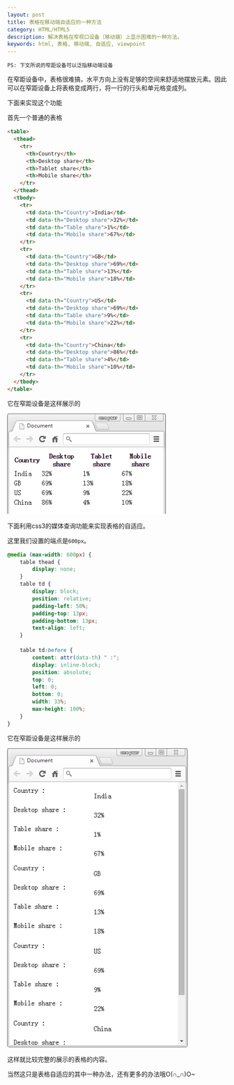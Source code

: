```yaml
---
layout: post
title: 表格在移动端自适应的一种方法
category: HTML/HTML5
description: 解决表格在窄视口设备（移动端）上显示困难的一种方法。
keywords: html, 表格, 移动端, 自适应, viewpoint
---
```


`PS: 下文所说的窄距设备可以泛指移动端设备`

在窄距设备中，表格很难搞，水平方向上没有足够的空间来舒适地摆放元素。因此可以在窄距设备上将表格变成两行，将一行的行头和单元格变成列。

下面来实现这个功能

首先一个普通的表格

```HTML
<table>
  <thead>
    <tr>
      <th>Country</th>
      <th>Desktop share</th>
      <th>Tablet share</th>
      <th>Mobile share</th>
    </tr>
  </thead>
  <tbody>
    <tr>
      <td data-th="Country">India</td>
      <td data-th="Desktop share">32%</td>
      <td data-th="Table share">1%</td>
      <td data-th="Mobile share">67%</td>
    </tr>
    <tr>
      <td data-th="Country">GB</td>
      <td data-th="Desktop share">69%</td>
      <td data-th="Table share">13%</td>
      <td data-th="Mobile share">18%</td>
    </tr>
    <tr>
      <td data-th="Country">US</td>
      <td data-th="Desktop share">69%</td>
      <td data-th="Table share">9%</td>
      <td data-th="Mobile share">22%</td>
    </tr>
    <tr>
      <td data-th="Country">China</td>
      <td data-th="Desktop share">86%</td>
      <td data-th="Table share">4%</td>
      <td data-th="Mobile share">10%</td>
    </tr>
  </tbody>
</table>
```

它在窄距设备是这样展示的

![普通情况下表格样式][img:1]

下面利用css3的媒体查询功能来实现表格的自适应。

这里我们设置的端点是`600px`。

```CSS
@media (max-width: 600px) {
    table thead {
        display: none;
    }
    table td {
        display: block;
        position: relative;
        padding-left: 50%;
        padding-top: 13px;
        padding-bottom: 13px;
        text-align: left;
    }

    table td:before {
        content: attr(data-th) " :";
        display: inline-block;
        position: absolute;
        top: 0;
        left: 0;
        bottom: 0;
        width: 33%;
        max-height: 100%;
    }
}
```

它在窄距设备是这样展示的

![修改后表格样式][img:2]

这样就比较完整的展示的表格的内容。

当然这只是表格自适应的其中一种办法，还有更多的办法哦O(∩_∩)O~


[img:1]: ../../images/20150210144726.png "普通情况下表格样式"
[img:2]: ../../images/20150210150306.png "修改后表格样式"

